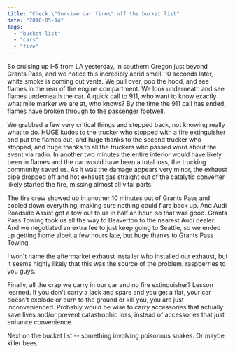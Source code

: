```yaml
---
title: "Check \"Survive car fire\" off the bucket list"
date: "2010-05-14"
tags: 
  - "bucket-list"
  - "cars"
  - "fire"
---
```


So cruising up I-5 from LA yesterday, in southern Oregon just beyond Grants Pass, and we notice this incredibly acrid smell. 10 seconds later, white smoke is coming out vents. We pull over, pop the hood, and see flames in the rear of the engine compartment. We look underneath and see flames underneath the car. A quick call to 911, who want to know exactly what mile marker we are at, who knows? By the time the 911 call has ended, flames have broken through to the passenger footwell.

We grabbed a few very critical things and stepped back, not knowing really what to do. HUGE kudos to the trucker who stopped with a fire extinguisher and put the flames out, and huge thanks to the second trucker who stopped, and huge thanks to all the truckers who passed word about the event via radio. In another two minutes the entire interior would have likely been in flames and the car would have been a total loss, the trucking community saved us. As it was the damage appears very minor, the exhaust pipe dropped off and hot exhaust gas straight out of the catalytic converter likely started the fire, missing almost all vital parts.

The fire crew showed up in another 10 minutes out of Grants Pass and cooled down everything, making sure nothing could flare back up. And Audi Roadside Assist got a tow out to us in half an hour, so that was good. Grants Pass Towing took us all the way to Beaverton to the nearest Audi dealer. And we negotiated an extra fee to just keep going to Seattle, so we ended up getting home albeit a few hours late, but huge thanks to Grants Pass Towing.

I won't name the aftermarket exhaust installer who installed our exhaust, but it seems highly likely that this was the source of the problem, raspberries to you guys.

Finally, all the crap we carry in our car and no fire extinguisher? Lesson learned. If you don't carry a jack and spare and you get a flat, your car doesn't explode or burn to the ground or kill you, you are just inconvenienced. Probably would be wise to carry accessories that actually save lives and/or prevent catastrophic loss, instead of accessories that just enhance convenience.

Next on the bucket list -- something involving poisonous snakes. Or maybe killer bees.
